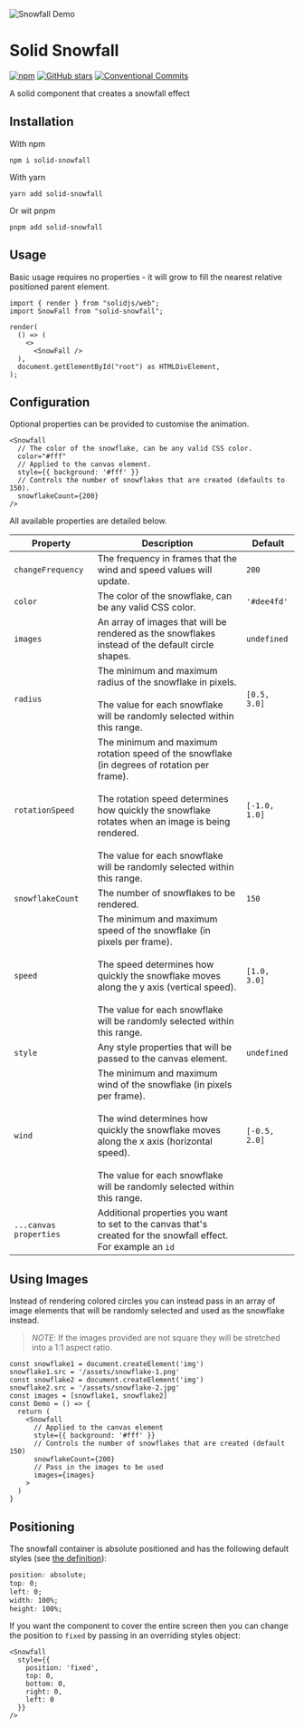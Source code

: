 ![Snowfall Demo](./assets/snowfall-demo-banner.gif)

# Solid Snowfall

[![npm](https://img.shields.io/npm/v/solid-snowfall.svg)](https://www.npmjs.com/package/solid-snowfall)
[![GitHub stars](https://img.shields.io/github/stars/apollo79/solid-snowfall.svg)](https://github.com/apollo79/solid-snowfall/stargazers)
[![Conventional Commits](https://img.shields.io/badge/Conventional%20Commits-1.0.0-yellow.svg)](https://conventionalcommits.org)

A solid component that creates a snowfall effect

## Installation

With npm

```
npm i solid-snowfall
```

With yarn

```
yarn add solid-snowfall
```

Or wit pnpm

```
pnpm add solid-snowfall
```

## Usage

Basic usage requires no properties - it will grow to fill the nearest relative positioned parent element.

```tsx
import { render } from "solidjs/web";
import SnowFall from "solid-snowfall";

render(
  () => (
    <>
      <SnowFall />
  ),
  document.getElementById("root") as HTMLDivElement,
);
```

## Configuration

Optional properties can be provided to customise the animation.

```tsx
<Snowfall
  // The color of the snowflake, can be any valid CSS color.
  color="#fff"
  // Applied to the canvas element.
  style={{ background: '#fff' }}
  // Controls the number of snowflakes that are created (defaults to 150).
  snowflakeCount={200}
/>
```

All available properties are detailed below.

| Property          | Description                                                                                                                                                                                                                                                                              | Default       |
| ----------------- | ---------------------------------------------------------------------------------------------------------------------------------------------------------------------------------------------------------------------------------------------------------------------------------------- | ------------- |
| `changeFrequency` | The frequency in frames that the wind and speed values will update.                                                                                                                                                                                                                      | `200`         |
| `color`           | The color of the snowflake, can be any valid CSS color.                                                                                                                                                                                                                                  | `'#dee4fd'`   |
| `images`          | An array of images that will be rendered as the snowflakes instead of the default circle shapes.                                                                                                                                                                                         | `undefined`   |
| `radius`          | The minimum and maximum radius of the snowflake in pixels.<br/><br/>The value for each snowflake will be randomly selected within this range.                                                                                                                                            | `[0.5, 3.0]`  |
| `rotationSpeed`   | The minimum and maximum rotation speed of the snowflake (in degrees of rotation per frame).<br/><br/>The rotation speed determines how quickly the snowflake rotates when an image is being rendered.<br/><br/>The value for each snowflake will be randomly selected within this range. | `[-1.0, 1.0]` |
| `snowflakeCount`  | The number of snowflakes to be rendered.                                                                                                                                                                                                                                                 | `150`         |
| `speed`           | The minimum and maximum speed of the snowflake (in pixels per frame).<br/><br/>The speed determines how quickly the snowflake moves along the y axis (vertical speed).<br/><br/>The value for each snowflake will be randomly selected within this range.                                | `[1.0, 3.0]`  |
| `style`           | Any style properties that will be passed to the canvas element.                                                                                                                                                                                                                          | `undefined`   |
| `wind`            | The minimum and maximum wind of the snowflake (in pixels per frame).<br/><br/>The wind determines how quickly the snowflake moves along the x axis (horizontal speed).<br/><br/>The value for each snowflake will be randomly selected within this range.                                | `[-0.5, 2.0]` |
| `...canvas properties` | Additional properties you want to set to the canvas that's created for the snowfall effect. For example an `id` | 
## Using Images

Instead of rendering colored circles you can instead pass in an array of image elements
that will be randomly selected and used as the snowflake instead.

> _NOTE_: If the images provided are not square they will be stretched into a 1:1 aspect ratio.
```tsx
const snowflake1 = document.createElement('img')
snowflake1.src = '/assets/snowflake-1.png'
const snowflake2 = document.createElement('img')
snowflake2.src = '/assets/snowflake-2.jpg'
const images = [snowflake1, snowflake2]
const Demo = () => {
  return (
    <Snowfall
      // Applied to the canvas element
      style={{ background: '#fff' }}
      // Controls the number of snowflakes that are created (default 150)
      snowflakeCount={200}
      // Pass in the images to be used
      images={images}
    >
  )
}
```

## Positioning

The snowfall container is absolute positioned and has the following default styles (see [the definition](https://github.com/apollo79/solid-snowfall/blob/main/packages/solid-snowfall/src/config.ts#L4-L10)):

```css
position: absolute;
top: 0;
left: 0;
width: 100%;
height: 100%;
```
If you want the component to cover the entire screen then you can change the position to `fixed` by passing in an overriding styles object:
```tsx
<Snowfall
  style={{
    position: 'fixed',
    top: 0,
    bottom: 0,
    right: 0,
    left: 0
  }}
/>
```